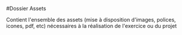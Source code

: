 #Dossier Assets

Contient l'ensemble des assets (mise à disposition d'images, polices, icones, pdf, etc) nécessaires à la réalisation de l'exercice ou du projet